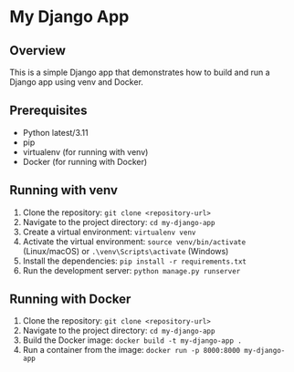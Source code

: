 # My Django App

## Overview

This is a simple Django app that demonstrates how to build and run a Django app using venv and Docker.

## Prerequisites

- Python latest/3.11
- pip
- virtualenv (for running with venv)
- Docker (for running with Docker)

## Running with venv

1. Clone the repository: `git clone <repository-url>`
2. Navigate to the project directory: `cd my-django-app`
3. Create a virtual environment: `virtualenv venv`
4. Activate the virtual environment: `source venv/bin/activate` (Linux/macOS) or `.\venv\Scripts\activate` (Windows)
5. Install the dependencies: `pip install -r requirements.txt`
6. Run the development server: `python manage.py runserver`

## Running with Docker

1. Clone the repository: `git clone <repository-url>`
2. Navigate to the project directory: `cd my-django-app`
3. Build the Docker image: `docker build -t my-django-app .`
4. Run a container from the image: `docker run -p 8000:8000 my-django-app`
